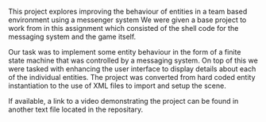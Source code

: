 This project explores improving the behaviour of entities in a team based environment using a messenger system
We were given a base project to work from in this assignment which consisted of the shell code for the messaging system and the game itself.

Our task was to implement some entity behaviour in the form of a finite state machine that was controlled by a messaging system.
On top of this we were tasked with enhancing the user interface to display details about each of the individual entities.
The project was converted from hard coded entity instantiation to the use of XML files to import and setup the scene.

If available, a link to a video demonstrating the project can be found in another text file located in the repositary.


